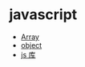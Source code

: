 # javascript

- [Array](Array/README.md)
- [object](Object/README.md)
- [js 库](js库/README.md)
    


